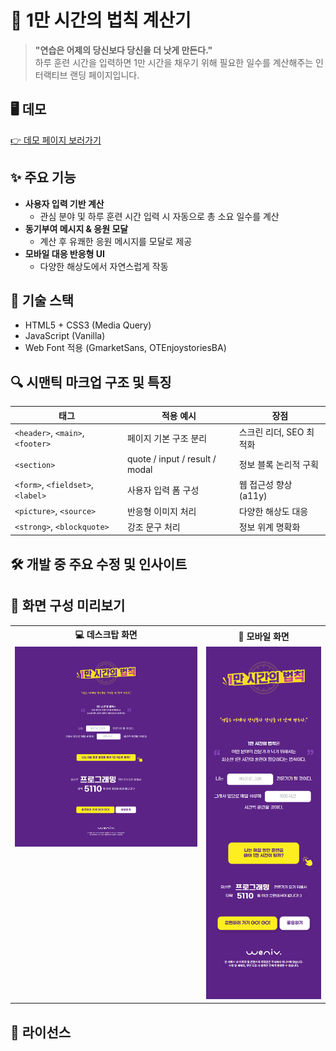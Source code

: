 # 📘 1만 시간의 법칙 계산기

> **"연습은 어제의 당신보다 당신을 더 낫게 만든다."**  
> 하루 훈련 시간을 입력하면 1만 시간을 채우기 위해 필요한 일수를 계산해주는 인터랙티브 랜딩 페이지입니다.

## 🖥️ 데모

[👉 데모 페이지 보러가기](https://cheul-95.github.io/estcamp-10000-hour-rule/)  

## ✨ 주요 기능

- **사용자 입력 기반 계산**  
  - 관심 분야 및 하루 훈련 시간 입력 시 자동으로 총 소요 일수를 계산
- **동기부여 메시지 & 응원 모달**  
  - 계산 후 유쾌한 응원 메시지를 모달로 제공
- **모바일 대응 반응형 UI**  
  - 다양한 해상도에서 자연스럽게 작동

## 🧩 기술 스택

- HTML5 + CSS3 (Media Query)
- JavaScript (Vanilla)
- Web Font 적용 (GmarketSans, OTEnjoystoriesBA)

## 🔍 시맨틱 마크업 구조 및 특징

<table>
  <thead>
    <tr>
      <th>태그</th>
      <th>적용 예시</th>
      <th>장점</th>
    </tr>
  </thead>
  <tbody>
    <tr>
      <td><code>&lt;header&gt;</code>, <code>&lt;main&gt;</code>, <code>&lt;footer&gt;</code></td>
      <td>페이지 기본 구조 분리</td>
      <td>스크린 리더, SEO 최적화</td>
    </tr>
    <tr>
      <td><code>&lt;section&gt;</code></td>
      <td>quote / input / result / modal</td>
      <td>정보 블록 논리적 구획</td>
    </tr>
    <tr>
      <td><code>&lt;form&gt;</code>, <code>&lt;fieldset&gt;</code>, <code>&lt;label&gt;</code></td>
      <td>사용자 입력 폼 구성</td>
      <td>웹 접근성 향상 (a11y)</td>
    </tr>
    <tr>
      <td><code>&lt;picture&gt;</code>, <code>&lt;source&gt;</code></td>
      <td>반응형 이미지 처리</td>
      <td>다양한 해상도 대응</td>
    </tr>
    <tr>
      <td><code>&lt;strong&gt;</code>, <code>&lt;blockquote&gt;</code></td>
      <td>강조 문구 처리</td>
      <td>정보 위계 명확화</td>
    </tr>
  </tbody>
</table>

## 🛠️ 개발 중 주요 수정 및 인사이트


## 📸 화면 구성 미리보기

<table align="center">
  <tr>
    <th align="center">💻 데스크탑 화면</th>
    <th align="center">📱 모바일 화면</th>
  </tr>
  <tr>
    <td align="center" valign="top">
      <img src="./img/1만시간-pc.png" alt="Desktop View" width="400">
    </td>
    <td align="center" valign="top">
      <img src="./img/1만시간-m.png" alt="Mobile View" width="250">
    </td>
  </tr>
</table>

## 📝 라이선스

